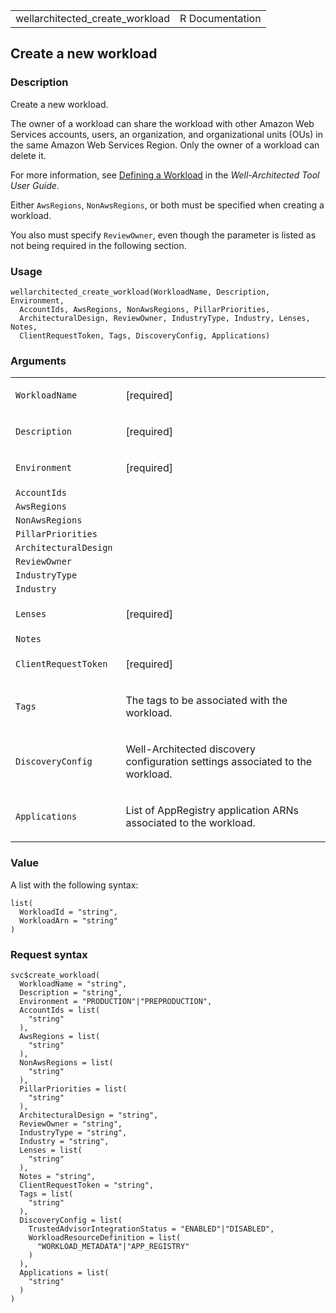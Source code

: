 <table style="width: 100%;">
<tbody>
<tr class="odd">
<td>wellarchitected_create_workload</td>
<td style="text-align: right;">R Documentation</td>
</tr>
</tbody>
</table>

## Create a new workload

### Description

Create a new workload.

The owner of a workload can share the workload with other Amazon Web
Services accounts, users, an organization, and organizational units
(OUs) in the same Amazon Web Services Region. Only the owner of a
workload can delete it.

For more information, see [Defining a
Workload](https://docs.aws.amazon.com/wellarchitected/latest/userguide/define-workload.html)
in the *Well-Architected Tool User Guide*.

Either `AwsRegions`, `NonAwsRegions`, or both must be specified when
creating a workload.

You also must specify `ReviewOwner`, even though the parameter is listed
as not being required in the following section.

### Usage

    wellarchitected_create_workload(WorkloadName, Description, Environment,
      AccountIds, AwsRegions, NonAwsRegions, PillarPriorities,
      ArchitecturalDesign, ReviewOwner, IndustryType, Industry, Lenses, Notes,
      ClientRequestToken, Tags, DiscoveryConfig, Applications)

### Arguments

<table>
<colgroup>
<col style="width: 35%" />
<col style="width: 65%" />
</colgroup>
<tbody>
<tr class="odd">
<td><code
id="wellarchitected_create_workload_:_WorkloadName">WorkloadName</code></td>
<td><p>[required]</p></td>
</tr>
<tr class="even">
<td><code
id="wellarchitected_create_workload_:_Description">Description</code></td>
<td><p>[required]</p></td>
</tr>
<tr class="odd">
<td><code
id="wellarchitected_create_workload_:_Environment">Environment</code></td>
<td><p>[required]</p></td>
</tr>
<tr class="even">
<td><code
id="wellarchitected_create_workload_:_AccountIds">AccountIds</code></td>
<td></td>
</tr>
<tr class="odd">
<td><code
id="wellarchitected_create_workload_:_AwsRegions">AwsRegions</code></td>
<td></td>
</tr>
<tr class="even">
<td><code
id="wellarchitected_create_workload_:_NonAwsRegions">NonAwsRegions</code></td>
<td></td>
</tr>
<tr class="odd">
<td><code
id="wellarchitected_create_workload_:_PillarPriorities">PillarPriorities</code></td>
<td></td>
</tr>
<tr class="even">
<td><code
id="wellarchitected_create_workload_:_ArchitecturalDesign">ArchitecturalDesign</code></td>
<td></td>
</tr>
<tr class="odd">
<td><code
id="wellarchitected_create_workload_:_ReviewOwner">ReviewOwner</code></td>
<td></td>
</tr>
<tr class="even">
<td><code
id="wellarchitected_create_workload_:_IndustryType">IndustryType</code></td>
<td></td>
</tr>
<tr class="odd">
<td><code
id="wellarchitected_create_workload_:_Industry">Industry</code></td>
<td></td>
</tr>
<tr class="even">
<td><code
id="wellarchitected_create_workload_:_Lenses">Lenses</code></td>
<td><p>[required]</p></td>
</tr>
<tr class="odd">
<td><code id="wellarchitected_create_workload_:_Notes">Notes</code></td>
<td></td>
</tr>
<tr class="even">
<td><code
id="wellarchitected_create_workload_:_ClientRequestToken">ClientRequestToken</code></td>
<td><p>[required]</p></td>
</tr>
<tr class="odd">
<td><code id="wellarchitected_create_workload_:_Tags">Tags</code></td>
<td><p>The tags to be associated with the workload.</p></td>
</tr>
<tr class="even">
<td><code
id="wellarchitected_create_workload_:_DiscoveryConfig">DiscoveryConfig</code></td>
<td><p>Well-Architected discovery configuration settings associated to
the workload.</p></td>
</tr>
<tr class="odd">
<td><code
id="wellarchitected_create_workload_:_Applications">Applications</code></td>
<td><p>List of AppRegistry application ARNs associated to the
workload.</p></td>
</tr>
</tbody>
</table>

### Value

A list with the following syntax:

    list(
      WorkloadId = "string",
      WorkloadArn = "string"
    )

### Request syntax

    svc$create_workload(
      WorkloadName = "string",
      Description = "string",
      Environment = "PRODUCTION"|"PREPRODUCTION",
      AccountIds = list(
        "string"
      ),
      AwsRegions = list(
        "string"
      ),
      NonAwsRegions = list(
        "string"
      ),
      PillarPriorities = list(
        "string"
      ),
      ArchitecturalDesign = "string",
      ReviewOwner = "string",
      IndustryType = "string",
      Industry = "string",
      Lenses = list(
        "string"
      ),
      Notes = "string",
      ClientRequestToken = "string",
      Tags = list(
        "string"
      ),
      DiscoveryConfig = list(
        TrustedAdvisorIntegrationStatus = "ENABLED"|"DISABLED",
        WorkloadResourceDefinition = list(
          "WORKLOAD_METADATA"|"APP_REGISTRY"
        )
      ),
      Applications = list(
        "string"
      )
    )
